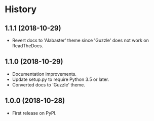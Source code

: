 History
=======

1.1.1 (2018-10-29)
------------------

-   Revert docs to \'Alabaster\' theme since \'Guzzle\' does not work on
    ReadTheDocs.

1.1.0 (2018-10-29)
------------------

-   Documentation improvements.
-   Update setup.py to require Python 3.5 or later.
-   Converted docs to \'Guzzle\' theme.

1.0.0 (2018-10-28)
------------------

-   First release on PyPI.
